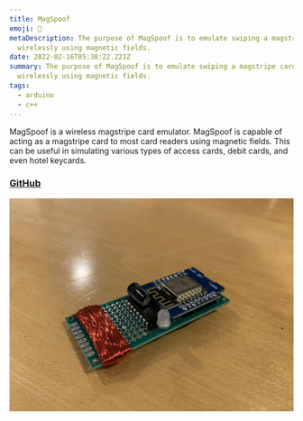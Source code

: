 ```yaml
---
title: MagSpoof
emoji: 🧲
metaDescription: The purpose of MagSpoof is to emulate swiping a magstripe card
  wirelessly using magnetic fields.
date: 2022-02-16T05:38:22.221Z
summary: The purpose of MagSpoof is to emulate swiping a magstripe card
  wirelessly using magnetic fields.
tags:
  - arduino
  - c++
---
```

MagSpoof is a wireless magstripe card emulator. MagSpoof is capable of acting as a magstripe card to most card readers using magnetic fields. This can be useful in simulating various types of access cards, debit cards, and even hotel keycards.

### [GitHub](https://github.com/shiv213/MagSpoof)

![magspoof](/static/img/soldered.jpg "magspoof")